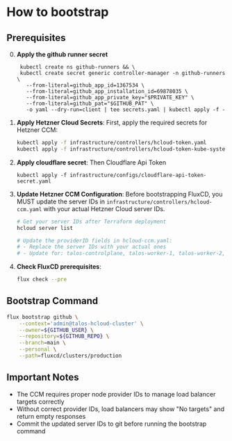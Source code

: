 # How to bootstrap

## Prerequisites

0. **Apply the github runner secret**

   ```
    kubectl create ns github-runners && \
    kubectl create secret generic controller-manager -n github-runners \
      --from-literal=github_app_id=1367534 \
      --from-literal=github_app_installation_id=69878035 \
      --from-literal=github_app_private_key="$PRIVATE_KEY" \
      --from-literal=github_pat="$GITHUB_PAT" \
      -o yaml --dry-run=client | tee secrets.yaml | kubectl apply -f -
   ```
1. **Apply Hetzner Cloud Secrets**: First, apply the required secrets for Hetzner CCM:

   ```bash
   kubectl apply -f infrastructure/controllers/hcloud-token.yaml
   kubectl apply -f infrastructure/controllers/hcloud-token-kube-system.yaml
   ```
2. **Apply cloudflare secret**: Then Cloudflare Api Token

   ```
   kubectl apply -f infrastructure/configs/cloudflare-api-token-secret.yaml
   ```

2. **Update Hetzner CCM Configuration**: Before bootstrapping FluxCD, you MUST update the server IDs in `infrastructure/controllers/hcloud-ccm.yaml` with your actual Hetzner Cloud server IDs.

   ```bash
   # Get your server IDs after Terraform deployment
   hcloud server list
   
   # Update the providerID fields in hcloud-ccm.yaml:
   # - Replace the server IDs with your actual ones
   # - Update for: talos-controlplane, talos-worker-1, talos-worker-2, talos-worker-3
   ```

3. **Check FluxCD prerequisites**:
   ```bash
   flux check --pre
   ```

## Bootstrap Command

```bash
flux bootstrap github \
    --context='admin@talos-hcloud-cluster' \
    --owner=${GITHUB_USER} \
    --repository=${GITHUB_REPO} \
    --branch=main \
    --personal \
    --path=fluxcd/clusters/production
```

## Important Notes

- The CCM requires proper node provider IDs to manage load balancer targets correctly
- Without correct provider IDs, load balancers may show "No targets" and return empty responses
- Commit the updated server IDs to git before running the bootstrap command
